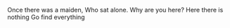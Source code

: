 Once there was a maiden,
Who sat alone.
Why are you here?
Here there is nothing
Go find everything

